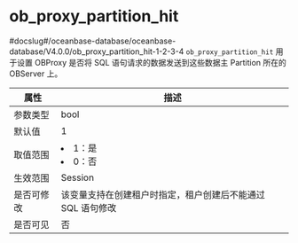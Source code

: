 ob_proxy_partition_hit 
===========================================
#docslug#/oceanbase-database/oceanbase-database/V4.0.0/ob_proxy_partition_hit-1-2-3-4
`ob_proxy_partition_hit` 用于设置 OBProxy 是否将 SQL 语句请求的数据发送到这些数据主 Partition 所在的 OBServer 上。


| **属性** |                                               **描述**                                                |
|--------|-----------------------------------------------------------------------------------------------------|
| 参数类型   | bool                                                                                                |
| 默认值    | 1                                                                                                   |
| 取值范围   | <li> 1：是   <li> 0：否    |
| 生效范围   | Session                                                                                             |
| 是否可修改  | 该变量支持在创建租户时指定，租户创建后不能通过 SQL 语句修改                                                                    |
| 是否可见   | 否                                                                                                   |


